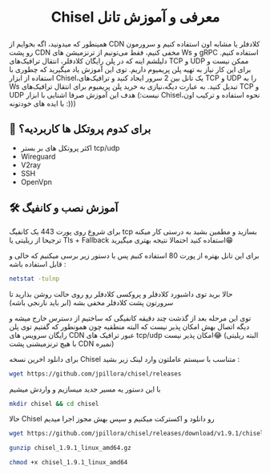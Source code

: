 
# <p align="center">Chisel معرفی و آموزش تانل</p>
  
همینطور که میدونید، اگه بخوایم از CDN کلادفلر یا مشابه اون استفاده کنیم و سرورمون رو پشت CDN مخفی کنیم، فقط می‌تونیم از ترنزمیشن های Ws و gRPC استفاده کنیم. دلیلشم اینه که در پلن رایگان کلادفلر، انتقال ترافیک‌های TCP و UDP ممکن نیست و برای این کار نیاز به تهیه پلن پریمیوم داریم. 
توی این آموزش یاد میگیرید که چطوری با استفاده از ابزار Chisel،یک تانل بین 2 سرور ایجاد کنید و ترافیک‌های TCP و UDP را به Ws تبدیل کنید. به عبارت دیگه،نیازی به خرید پلن پریمیوم برای انتقال ترافیک‌های TCP و UDP نیست:)
هدف این آموزش صرفا اشنایی با ابزار Chisel،نحوه استفاده و ترکیب اون با ایده های خودتونه :)))

## 🧐 برای کدوم پروتکل ها کاربردیه؟   
- اکثر پروتکل های بر بستر tcp/udp 
- Wireguard
- V2ray
- SSH 
- OpenVpn





## 🛠️ آموزش نصب و کانفیگ  
برای شروع روی پورت 443 یک کانفیگ tcp بسازید و مطمین بشید به درستی کار میکنه
 ترجیحا از ریلیتی یا Tls + Fallback استفاده کنید احتمالا نتیجه بهتری میگیرید😁


برای این تانل بهتره از پورت 80 استفاده کنیم
پس با دستور زیر برسی میکنیم که خالی و قابل استفاده باشه :
```bash
netstat -tulnp 
```

حالا برید توی داشبورد کلادفلر و پروکسی کلادفلر رو روی حالت روشن بذارید تا سرورتون پشت کلادفلر مخفی بشه (ابر باید نارنجی باشه)

توی این مرحله بعد از گذشت چند دقیقه کانفیگی که ساختیم از دسترس خارج میشه و دیگه اتصال بهش امکان پذیر نیست که البته منطقیه چون همونطور که گفتیم توی پلن رایگان سرویس های CDN  عبور ترافیک های tcp/udp امکان پذیر نیست😂
(البته ریلیتی با هیچ ترنزمیشنی پشت CDN نمیره)

برای دانلود اخرین نسخه Chisel متناسب با سیستم عاملتون وارد لینک زیر بشید :
```bash
wget https://github.com/jpillora/chisel/releases
```    


با این دستور یه مسیر جدید میسازیم و واردش میشیم 
```bash
mkdir chisel && cd chisel
```    
 حالا Chisel رو دانلود و اکسترکت میکنیم و سپس بهش مجوز اجرا میدیم 


```bash
wget https://github.com/jpillora/chisel/releases/download/v1.9.1/chisel_1.9.1_linux_amd64.gz
```    
     
```bash
gunzip chisel_1.9.1_linux_amd64.gz
```    

     
```bash
chmod +x chisel_1.9.1_linux_amd64
```    
